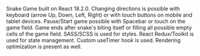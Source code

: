 Snake Game built on React 18.2.0.
Changing directions is possible with keyboard (arrow Up, Down, Left, Right) or with touch buttons on mobile and tablet devices.
Pause/Start game possible with Spacebar or touch on the game field.
Game ends after snake's biting itself or filling all possible empty cells of the game field.
SASS/SCSS is used for styles.
React Redux/Toolkit is used for state management.
Custom useTimer hook is used.
Rendering optimization is present as well.